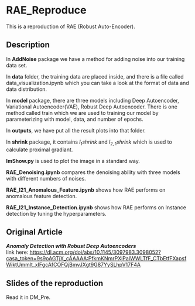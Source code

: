 # RAE_Reproduce
This is a reproduction of RAE (Robust Auto-Encoder).
## Description

In **AddNoise** package we have a method for adding noise into our training data set.  

In **data** folder, the training data are placed inside, and there is a file called data_visualization.ipynb which you can take a look at the format of data and data distribution.  

In **model** package, there are three models including Deep Autoencoder, Variational Autoencoder(VAE), Robust Deep Autoencoder. There is one method called train which we are used to training our model by parameterizing with model, data, and number of epochs.  

In **outputs**, we have put all the result plots into that folder.  

In **shrink** package, it contains $l_1shrink$ and $l_{2,1}shrink$ which is used to calculate proximal gradiant.  

**ImShow.py** is used to plot the image in a standard way.  

**RAE_Denoising.ipynb** compares the denoising ability with three models with different numbers of noises.  

**RAE_l21_Anomalous_Feature.ipynb** shows how RAE performs on anomalous feature detection.  

**RAE_l21_Instance_Detection.ipynb** shows how RAE performs on Instance detection by tuning the hyperparameters.  
## Original Article
***Anomaly Detection with Robust Deep Autoencoders***  
link here: https://dl.acm.org/doi/abs/10.1145/3097983.3098052?casa_token=9s9oAGTjX_cAAAAA:PfkmKNmrPXjPalWWLTfF_CTbEtfFXapsfWiktUmmlt_xIFgcAfCOFQjBmvJXgt9G87YySLhpV17F4A
## Slides of the reproduction
Read it in DM_Pre.
